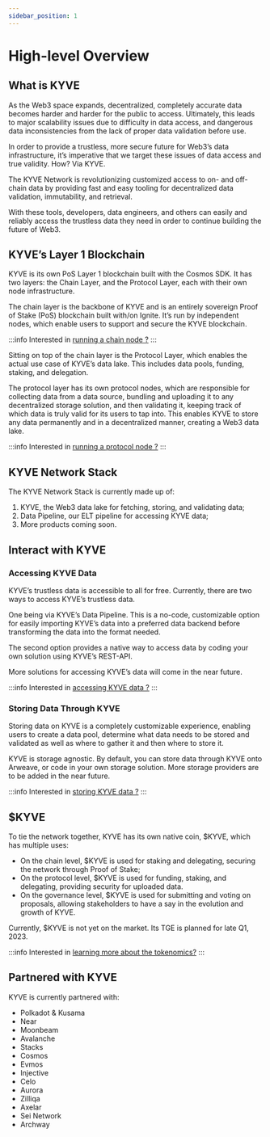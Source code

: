 ```yaml
---
sidebar_position: 1
---
```


# High-level Overview

## What is KYVE

As the Web3 space expands, decentralized, completely accurate data becomes harder and harder for the public to access.
Ultimately, this leads to major scalability issues due to difficulty in data access, and dangerous data inconsistencies
from the lack of proper data validation before use.

In order to provide a trustless, more secure future for Web3’s data infrastructure, it’s imperative that we target these
issues of data access and true validity. How? Via KYVE.

The KYVE Network is revolutionizing customized access to on- and off-chain data by providing fast and easy tooling for
decentralized data validation, immutability, and retrieval.

With these tools, developers, data engineers, and others can easily and reliably access the trustless data they need in
order to continue building the future of Web3.

## KYVE’s Layer 1 Blockchain

KYVE is its own PoS Layer 1 blockchain built with the Cosmos SDK. It has two layers: the Chain Layer, and the Protocol
Layer, each with their own node infrastructure.

The chain layer is the backbone of KYVE and is an entirely sovereign Proof of Stake (PoS) blockchain built with/on
Ignite. It’s run by independent nodes, which enable users to support and secure the KYVE blockchain.

:::info
Interested in [running a chain node ?](/validators/chain_nodes/chain_node.md)
:::

Sitting on top of the chain layer is the Protocol Layer, which enables the actual use case of KYVE’s data lake. This
includes data pools, funding, staking, and delegation.

The protocol layer has its own protocol nodes, which are responsible for collecting data from a data source, bundling
and uploading it to any decentralized storage solution, and then validating it, keeping track of which data is truly
valid for its users to tap into. This enables KYVE to store any data permanently and in a decentralized manner, creating
a Web3 data lake.

:::info
Interested in [running a protocol node ?](/validators/protocol_nodes/overview.md)
:::

## KYVE Network Stack

The KYVE Network Stack is currently made up of:

1. KYVE, the Web3 data lake for fetching, storing, and validating data;
2. Data Pipeline, our ELT pipeline for accessing KYVE data;
3. More products coming soon.

## Interact with KYVE

### Accessing KYVE Data

KYVE’s trustless data is accessible to all for free. Currently, there are two ways to access KYVE’s
trustless data.

One being via KYVE’s Data Pipeline. This is a no-code, customizable option for easily importing KYVE’s data into a
preferred data backend before transforming the data into the format needed.

The second option provides a native way to access data by coding your own solution using KYVE’s REST-API.

More solutions for accessing KYVE’s data will come in the near future.

:::info
Interested in [accessing KYVE data ?](/data_engineers/accessing_data/using_rest.md)
:::

### Storing Data Through KYVE

Storing data on KYVE is a completely customizable experience, enabling users to create a data pool, determine what data
needs to be stored and validated as well as where to gather it and then where to store it.

KYVE is storage agnostic. By default, you can store data through KYVE onto Arweave, or code in your own storage
solution. More storage providers are to be added in the near future.

:::info
Interested in [storing KYVE data ?](/data_engineers/adding_data/index.md)
:::

## $KYVE

To tie the network together, KYVE has its own native coin, $KYVE, which has multiple uses:

- On the chain level, $KYVE is used for staking and delegating, securing the network through Proof of Stake;
- On the protocol level, $KYVE is used for funding, staking, and delegating, providing security for uploaded data.
- On the governance level, $KYVE is used for submitting and voting on proposals, allowing stakeholders to have a say in
  the evolution and growth of KYVE.

Currently, $KYVE is not yet on the market. Its TGE is planned for late Q1, 2023.

:::info
Interested in [learning more about the tokenomics?](https://www.kyve.network/tokenomics)
:::

## Partnered with KYVE

KYVE is currently partnered with:

- Polkadot & Kusama
- Near
- Moonbeam
- Avalanche
- Stacks
- Cosmos
- Evmos
- Injective
- Celo
- Aurora
- Zilliqa
- Axelar
- Sei Network
- Archway
